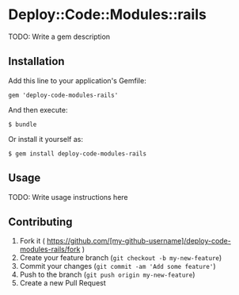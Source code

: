 # Deploy::Code::Modules::rails

TODO: Write a gem description

## Installation

Add this line to your application's Gemfile:

    gem 'deploy-code-modules-rails'

And then execute:

    $ bundle

Or install it yourself as:

    $ gem install deploy-code-modules-rails

## Usage

TODO: Write usage instructions here

## Contributing

1. Fork it ( https://github.com/[my-github-username]/deploy-code-modules-rails/fork )
2. Create your feature branch (`git checkout -b my-new-feature`)
3. Commit your changes (`git commit -am 'Add some feature'`)
4. Push to the branch (`git push origin my-new-feature`)
5. Create a new Pull Request
